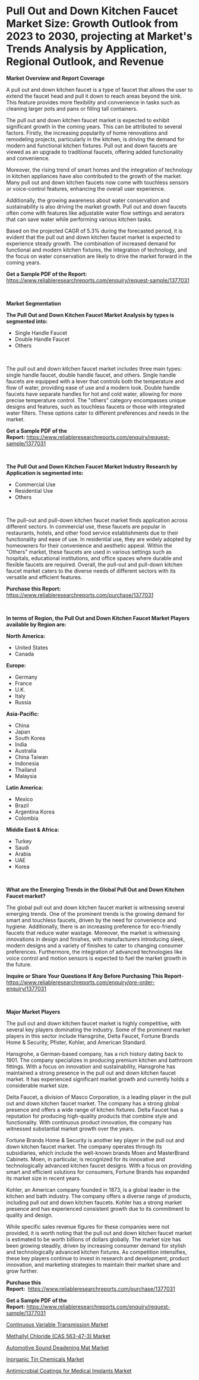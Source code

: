 <p><h1>Pull Out and Down Kitchen Faucet Market Size: Growth Outlook from 2023 to 2030, projecting at Market's Trends Analysis by Application, Regional Outlook, and Revenue</h1></p><p><strong>Market Overview and Report Coverage</strong></p>
<p><p>A pull out and down kitchen faucet is a type of faucet that allows the user to extend the faucet head and pull it down to reach areas beyond the sink. This feature provides more flexibility and convenience in tasks such as cleaning larger pots and pans or filling tall containers.</p><p>The pull out and down kitchen faucet market is expected to exhibit significant growth in the coming years. This can be attributed to several factors. Firstly, the increasing popularity of home renovations and remodeling projects, particularly in the kitchen, is driving the demand for modern and functional kitchen fixtures. Pull out and down faucets are viewed as an upgrade to traditional faucets, offering added functionality and convenience.</p><p>Moreover, the rising trend of smart homes and the integration of technology in kitchen appliances have also contributed to the growth of the market. Many pull out and down kitchen faucets now come with touchless sensors or voice-control features, enhancing the overall user experience.</p><p>Additionally, the growing awareness about water conservation and sustainability is also driving the market growth. Pull out and down faucets often come with features like adjustable water flow settings and aerators that can save water while performing various kitchen tasks.</p><p>Based on the projected CAGR of 5.3% during the forecasted period, it is evident that the pull out and down kitchen faucet market is expected to experience steady growth. The combination of increased demand for functional and modern kitchen fixtures, the integration of technology, and the focus on water conservation are likely to drive the market forward in the coming years.</p></p>
<p><strong>Get a Sample PDF of the Report:</strong> <a href="https://www.reliableresearchreports.com/enquiry/request-sample/1377031">https://www.reliableresearchreports.com/enquiry/request-sample/1377031</a></p>
<p>&nbsp;</p>
<p><strong>Market Segmentation</strong></p>
<p><strong>The Pull Out and Down Kitchen Faucet Market Analysis by types is segmented into:</strong></p>
<p><ul><li>Single Handle Faucet</li><li>Double Handle Faucet</li><li>Others</li></ul></p>
<p>&nbsp;</p>
<p><p>The pull out and down kitchen faucet market includes three main types: single handle faucet, double handle faucet, and others. Single handle faucets are equipped with a lever that controls both the temperature and flow of water, providing ease of use and a modern look. Double handle faucets have separate handles for hot and cold water, allowing for more precise temperature control. The "others" category encompasses unique designs and features, such as touchless faucets or those with integrated water filters. These options cater to different preferences and needs in the market.</p></p>
<p><strong>Get a Sample PDF of the Report:</strong>&nbsp;<a href="https://www.reliableresearchreports.com/enquiry/request-sample/1377031">https://www.reliableresearchreports.com/enquiry/request-sample/1377031</a></p>
<p>&nbsp;</p>
<p><strong>The Pull Out and Down Kitchen Faucet Market Industry Research by Application is segmented into:</strong></p>
<p><ul><li>Commercial Use</li><li>Residential Use</li><li>Others</li></ul></p>
<p>&nbsp;</p>
<p><p>The pull-out and pull-down kitchen faucet market finds application across different sectors. In commercial use, these faucets are popular in restaurants, hotels, and other food service establishments due to their functionality and ease of use. In residential use, they are widely adopted by homeowners for their convenience and aesthetic appeal. Within the "Others" market, these faucets are used in various settings such as hospitals, educational institutions, and office spaces where durable and flexible faucets are required. Overall, the pull-out and pull-down kitchen faucet market caters to the diverse needs of different sectors with its versatile and efficient features.</p></p>
<p><strong>Purchase this Report:</strong>&nbsp; <a href="https://www.reliableresearchreports.com/purchase/1377031">https://www.reliableresearchreports.com/purchase/1377031</a></p>
<p>&nbsp;</p>
<p><strong>In terms of Region, the Pull Out and Down Kitchen Faucet Market Players available by Region are:</strong></p>
<p>
    <p> <strong> North America: </strong>
        <ul>
            <li>United States</li>
            <li>Canada</li>
        </ul>
        </p> 
    <p> <strong> Europe: </strong>
        <ul>
            <li>Germany</li>
            <li>France</li>
            <li>U.K.</li>
            <li>Italy</li>
            <li>Russia</li>
        </ul>
        </p> 
    <p> <strong> Asia-Pacific: </strong>
        <ul>
            <li>China</li>
            <li>Japan</li>
            <li>South Korea</li>
            <li>India</li>
            <li>Australia</li>
            <li>China Taiwan</li>
            <li>Indonesia</li>
            <li>Thailand</li>
            <li>Malaysia</li>
        </ul>
        </p> 
    <p> <strong> Latin America: </strong>
        <ul>
            <li>Mexico</li>
            <li>Brazil</li>
            <li>Argentina Korea</li>
            <li>Colombia</li>
        </ul>
        </p> 
    <p> <strong> Middle East & Africa: </strong>
        <ul>
            <li>Turkey</li>
            <li>Saudi</li>
            <li>Arabia</li>
            <li>UAE</li>
            <li>Korea</li>
        </ul>
    </p>
    </p>
<p>&nbsp;</p>
<p><strong>What are the Emerging Trends in the Global Pull Out and Down Kitchen Faucet market?</strong></p>
<p><p>The global pull out and down kitchen faucet market is witnessing several emerging trends. One of the prominent trends is the growing demand for smart and touchless faucets, driven by the need for convenience and hygiene. Additionally, there is an increasing preference for eco-friendly faucets that reduce water wastage. Moreover, the market is witnessing innovations in design and finishes, with manufacturers introducing sleek, modern designs and a variety of finishes to cater to changing consumer preferences. Furthermore, the integration of advanced technologies like voice control and motion sensors is expected to fuel the market growth in the future.</p></p>
<p><strong>Inquire or Share Your Questions If Any Before Purchasing This Report</strong>- <a href="https://www.reliableresearchreports.com/enquiry/pre-order-enquiry/1377031">https://www.reliableresearchreports.com/enquiry/pre-order-enquiry/1377031</a></p>
<p>&nbsp;</p>
<p><strong>Major Market Players</strong></p>
<p><p>The pull out and down kitchen faucet market is highly competitive, with several key players dominating the industry. Some of the prominent market players in this sector include Hansgrohe, Delta Faucet, Fortune Brands Home & Security, Pfister, Kohler, and American Standard.</p><p>Hansgrohe, a German-based company, has a rich history dating back to 1901. The company specializes in producing premium kitchen and bathroom fittings. With a focus on innovation and sustainability, Hansgrohe has maintained a strong presence in the pull out and down kitchen faucet market. It has experienced significant market growth and currently holds a considerable market size.</p><p>Delta Faucet, a division of Masco Corporation, is a leading player in the pull out and down kitchen faucet market. The company has a strong global presence and offers a wide range of kitchen fixtures. Delta Faucet has a reputation for producing high-quality products that combine style and functionality. With continuous product innovation, the company has witnessed substantial market growth over the years.</p><p>Fortune Brands Home & Security is another key player in the pull out and down kitchen faucet market. The company operates through its subsidiaries, which include the well-known brands Moen and MasterBrand Cabinets. Moen, in particular, is recognized for its innovative and technologically advanced kitchen faucet designs. With a focus on providing smart and efficient solutions for consumers, Fortune Brands has expanded its market size in recent years.</p><p>Kohler, an American company founded in 1873, is a global leader in the kitchen and bath industry. The company offers a diverse range of products, including pull out and down kitchen faucets. Kohler has a strong market presence and has experienced consistent growth due to its commitment to quality and design.</p><p>While specific sales revenue figures for these companies were not provided, it is worth noting that the pull out and down kitchen faucet market is estimated to be worth billions of dollars globally. The market size has been growing steadily, driven by increasing consumer demand for stylish and technologically advanced kitchen fixtures. As competition intensifies, these key players continue to invest in research and development, product innovation, and marketing strategies to maintain their market share and grow further.</p></p>
<p><strong>Purchase this Report:</strong>&nbsp;&nbsp;<a href="https://www.reliableresearchreports.com/purchase/1377031">https://www.reliableresearchreports.com/purchase/1377031</a></p>
<p></p>
<p><strong>Get a Sample PDF of the Report:</strong>&nbsp;<a href="https://www.reliableresearchreports.com/enquiry/request-sample/1377031">https://www.reliableresearchreports.com/enquiry/request-sample/1377031</a></p>
<p><p><a href="https://medium.com/@lylaberge1964/continuous-variable-transmission-market-insights-into-market-cagr-market-trends-and-growth-c2f808035c1c">Continuous Variable Transmission Market</a></p><p><a href="https://www.linkedin.com/pulse/methallyl-chloride-cas-563-47-3-market-challenges-opportunities-cfrce/">Methallyl Chloride (CAS 563-47-3) Market</a></p><p><a href="https://medium.com/@jacesipes1996/automotive-sound-deadening-mat-market-focuses-on-market-share-size-and-projected-forecast-till-1cf1aaf8214a">Automotive Sound Deadening Mat Market</a></p><p><a href="https://www.linkedin.com/pulse/inorganic-tin-chemicals-market-size-2023-2030-global-industrial-atvpe/">Inorganic Tin Chemicals Market</a></p><p><a href="https://www.linkedin.com/pulse/antimicrobial-coatings-medical-implants-market-insights-players-xxxne/">Antimicrobial Coatings for Medical Implants Market</a></p></p>